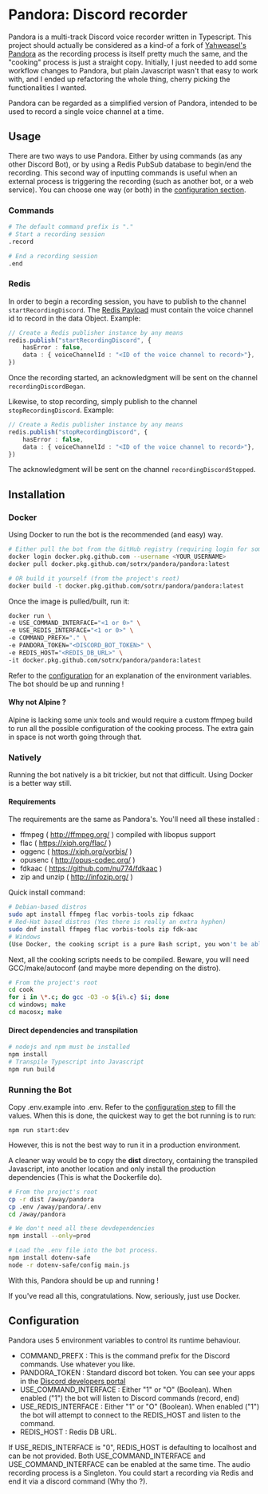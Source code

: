 # Pandora: Discord recorder

Pandora is a multi-track Discord voice recorder written in Typescript. This project should actually be considered as a kind-of a fork of
[Yahweasel's Pandora](https://github.com/Yahweasel/craig) as the recording process is itself pretty much the same, and the
"cooking" process is just a straight copy. Initially, I just needed to add some workflow changes to Pandora, but plain
Javascript wasn't that easy to work with, and I ended up refactoring the whole thing, cherry picking
the functionalities I wanted.

Pandora can be regarded as a simplified version of Pandora, intended to be used to record a single voice channel at a time.

## Usage

There are two ways to use Pandora. Either by using commands (as any other Discord Bot), or by using a Redis PubSub
database to begin/end the recording. This second way of inputting commands is useful when an external process is
triggering the recording (such as another bot, or a web service). You can choose one way (or both) in the
[configuration section](#configuration).

### Commands

```bash
# The default command prefix is "."
# Start a recording session
.record

# End a recording session
.end
```

### Redis

In order to begin a recording session, you have to publish to the channel `startRecordingDiscord`. The [Redis Payload](#redis-message)
must contain the voice channel id to record in the data Object.
Example: 
```ts
// Create a Redis publisher instance by any means
redis.publish("startRecordingDiscord", {
    hasError : false,
    data : { voiceChannelId : "<ID of the voice channel to record>"},    
})
```
Once the recording started, an acknowledgment will be sent on the channel `recordingDiscordBegan`.

Likewise, to stop recording, simply publish to the channel `stopRecordingDiscord`.
 Example: 
 ```ts
 // Create a Redis publisher instance by any means
 redis.publish("stopRecordingDiscord", {
     hasError : false,
     data : { voiceChannelId : "<ID of the voice channel to record>"},    
 })
 ```
The acknowledgment will be sent on the channel `recordingDiscordStopped`.

## Installation

### Docker
Using Docker to run the bot is the recommended (and easy) way.
```bash
# Either pull the bot from the GitHub registry (requiring login for some reason)
docker login docker.pkg.github.com --username <YOUR_USERNAME>
docker pull docker.pkg.github.com/sotrx/pandora/pandora:latest

# OR build it yourself (from the project's root)
docker build -t docker.pkg.github.com/sotrx/pandora/pandora:latest
```
Once the image is pulled/built, run it:

```bash
docker run \
-e USE_COMMAND_INTERFACE="<1 or 0>" \
-e USE_REDIS_INTERFACE="<1 or 0>" \
-e COMMAND_PREFX="." \
-e PANDORA_TOKEN="<DISCORD_BOT_TOKEN>" \
-e REDIS_HOST="<REDIS_DB_URL>" \
-it docker.pkg.github.com/sotrx/pandora/pandora:latest
```
Refer to the [configuration](#configuration) for an explanation of the environment variables.
The bot should be up and running !

#### Why not Alpine ? 
Alpine is lacking some unix tools and would require a custom ffmpeg build to run all the possible configuration of the
cooking process. The extra gain in space is not worth going through that.  

### Natively
Running the bot natively is a bit trickier, but not that difficult. Using Docker is a better way still. 

#### Requirements

The requirements are the same as Pandora's. 
You'll need all these installed : 
+ ffmpeg ( http://ffmpeg.org/ ) compiled with libopus support
+ flac ( https://xiph.org/flac/ )
+ oggenc ( https://xiph.org/vorbis/ )
+ opusenc ( http://opus-codec.org/ )
+ fdkaac ( https://github.com/nu774/fdkaac )
+ zip and unzip ( http://infozip.org/ )

Quick install command: 
```bash
# Debian-based distros
sudo apt install ffmpeg flac vorbis-tools zip fdkaac
# Red-Hat based distros (Yes there is really an extra hyphen)
sudo dnf install ffmpeg flac vorbis-tools zip fdk-aac
# Windows
(Use Docker, the cooking script is a pure Bash script, you won't be able to run it anyway) 
```

Next, all the cooking scripts needs to be compiled. Beware, you will need GCC/make/autoconf
(and maybe more depending on the distro).
```bash
# From the project's root
cd cook
for i in \*.c; do gcc -O3 -o ${i%.c} $i; done
cd windows; make
cd macosx; make
```

#### Direct dependencies and transpilation

```bash
# nodejs and npm must be installed
npm install
# Transpile Typescript into Javascript
npm run build
```

### Running the Bot

Copy .env.example into .env. Refer to the [configuration step](#configuration) to fill the values. 
When this is done, the quickest way to get the bot running is to run:
   
    npm run start:dev
    
However, this is not the best way to run it in a production environment. 

A cleaner way would be to copy the **dist** directory, containing the transpiled Javascript, into another location and
only install the production dependencies (This is what the Dockerfile do).
```bash
# From the project's root
cp -r dist /away/pandora
cp .env /away/pandora/.env
cd /away/pandora

# We don't need all these devdependencies 
npm install --only=prod

# Load the .env file into the bot process.
npm install dotenv-safe
node -r dotenv-safe/config main.js
```
With this, Pandora should be up and running ! 

If you've read all this, congratulations. Now, seriously, just use Docker. 

## Configuration

Pandora uses 5 environment variables to control its runtime behaviour.

+ COMMAND_PREFX : This is the command prefix for the Discord commands. Use whatever you like.
+ PANDORA_TOKEN : Standard discord bot token. You can see your apps in the [Discord developers portal](https://discord.com/developers/applications)
+ USE_COMMAND_INTERFACE : Either "1" or "O" (Boolean). When enabled ("1") the bot will listen to Discord commands (<prefix>record, <prefix>end)
+ USE_REDIS_INTERFACE : Either "1" or "O" (Boolean). When enabled ("1") the bot will attempt to connect to the REDIS_HOST and listen to the command.
+ REDIS_HOST : Redis DB URL.

If USE_REDIS_INTERFACE is "0", REDIS_HOST is defaulting to localhost and can be not provided.
Both USE_COMMAND_INTERFACE and USE_COMMAND_INTERFACE can be enabled at the same time. The audio recording process is a Singleton. 
You could start a recording via Redis and end it via a discord command (Why tho ?).







